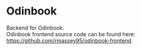 # Odinbook
Backend for Odinbook.<br/>
Odinbook frontend source code can be found here: https://github.com/rmassey95/odinbook-frontend
